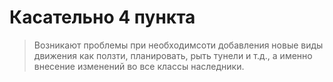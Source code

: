  # Касательно 4 пункта
 > Возникают проблемы при необходимсоти добавления новые виды движения как ползти, планировать, рыть тунели и т.д., а именно внесение изменений во все классы наследники.